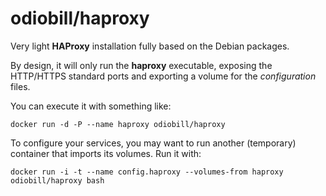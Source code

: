 odiobill/haproxy
================

Very light **HAProxy** installation fully based on the Debian packages.

By design, it will only run the **haproxy** executable, exposing the HTTP/HTTPS standard ports and exporting a volume for the *configuration* files.

You can execute it with something like:

    docker run -d -P --name haproxy odiobill/haproxy

To configure your services, you may want to run another (temporary) container that imports its volumes. Run it with:

    docker run -i -t --name config.haproxy --volumes-from haproxy odiobill/haproxy bash

